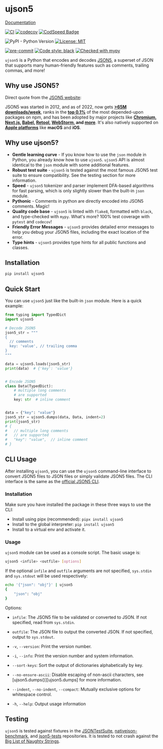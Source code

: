 # ujson5

[Documentation](https://austinyu.github.io/ujson5/)

[![CI](https://github.com/austinyu/ujson5/actions/workflows/CI.yml/badge.svg?branch=main)](https://github.com/austinyu/ujson5/actions/workflows/CI.yml)
[![codecov](https://codecov.io/gh/austinyu/ujson5/graph/badge.svg?token=YLMVKROAF2)](https://codecov.io/gh/austinyu/ujson5)
[![CodSpeed Badge](https://img.shields.io/endpoint?url=https://codspeed.io/badge.json)](https://codspeed.io/austinyu/ujson5)

![PyPI - Python Version](https://img.shields.io/pypi/pyversions/ujson5)
[![License: MIT](https://img.shields.io/badge/License-MIT-yellow.svg)](https://opensource.org/licenses/MIT)

[![pre-commit](https://img.shields.io/badge/pre--commit-enabled-brightgreen?logo=pre-commit&logoColor=white)](https://github.com/pre-commit/pre-commit)
[![Code style: black](https://img.shields.io/badge/code%20style-black-000000.svg)](https://github.com/psf/black)
[![Checked with mypy](https://img.shields.io/badge/mypy-checked-blue)](http://mypy-lang.org/)

`ujson5` is a Python that encodes and decodes [JSON5](https://json5.org/), a superset of JSON that supports many human-friendly features such as comments, trailing commas, and more!

## Why use JSON5?

Direct quote from the [JSON5 website](https://json5.org/):

JSON5 was started in 2012, and as of 2022, now gets **[>65M downloads/week](https://www.npmjs.com/package/json5)**,
ranks in the **[top 0.1%](https://gist.github.com/anvaka/8e8fa57c7ee1350e3491)** of the most depended-upon packages on npm,
and has been adopted by major projects like
**[Chromium](https://source.chromium.org/chromium/chromium/src/+/main:third_party/blink/renderer/platform/runtime_enabled_features.json5;drc=5de823b36e68fd99009a29281b17bc3a1d6b329c),
[Next.js](https://github.com/vercel/next.js/blob/b88f20c90bf4659b8ad5cb2a27956005eac2c7e8/packages/next/lib/find-config.ts#L43-L46),
[Babel](https://babeljs.io/docs/en/config-files#supported-file-extensions),
[Retool](https://community.retool.com/t/i-am-attempting-to-append-several-text-fields-to-a-google-sheet-but-receiving-a-json5-invalid-character-error/7626),
[WebStorm](https://www.jetbrains.com/help/webstorm/json.html),
and [more](https://github.com/json5/json5/wiki/In-the-Wild)**.
It's also natively supported on **[Apple platforms](https://developer.apple.com/documentation/foundation/jsondecoder/3766916-allowsjson5)**
like **macOS** and **iOS**.

## Why use ujson5?

- **Gentle learning curve** - If you know how to use the `json` module in Python, you already know how to use `ujson5`. `ujson5` API is almost identical to the `json` module with some additional features.
- **Robust test suite** - `ujson5` is tested against the most famous JSON5 test suite to ensure compatibility. See the testing section for more information.
- **Speed** - `ujson5` tokenizer and parser implement DFA-based algorithms for fast parsing, which is only slightly slower than the built-in `json` module.
- **Pythonic** - Comments in python are directly encoded into JSON5 comments. Magic!
- **Quality code base** - `ujson5` is linted with `flake8`, formatted with `black`, and type-checked with `mypy`. What's more? 100% test coverage with `pytest` and `codecov`!
- **Friendly Error Messages** - `ujson5` provides detailed error messages to help you debug your JSON5 files, including the exact location of the error.
- **Type hints** - `ujson5` provides type hints for all public functions and classes.

## Installation

```bash
pip install ujson5
```


## Quick Start

You can use `ujson5` just like the built-in `json` module. Here is a quick example:

```python
from typing import TypedDict
import ujson5

# Decode JSON5
json5_str = """
{
  // comments
  key: 'value', // trailing comma
}
"""

data = ujson5.loads(json5_str)
print(data)  # {'key': 'value'}


# Encode JSON5
class Data(TypedDict):
    # multiple long comments
    # are supported
    key: str  # inline comment


data = {"key": "value"}
json5_str = ujson5.dumps(data, Data, indent=2)
print(json5_str)
# {
#   // multiple long comments
#   // are supported
#   "key": "value",  // inline comment
# }

```

## CLI Usage

After installing `ujson5`, you can use the `ujson5` command-line interface to convert JSON5 files to JSON files or simply validate JSON5 files. The CLI interface is the same as the [official JSON5 CLI](https://json5.org/).

### Installation

Make sure you have installed the package in these three ways to use the CLI:

- Install using pipx (recommended): `pipx install ujson5`
- Install to the global interpreter: `pip install ujson5`
- Install to a virtual env and activate it.

### Usage

`ujson5` module can be used as a console script. The basic usage is:

```bash
ujson5 <infile> <outfile> [options]
```

If the optional `infile` and `outfile` arguments are not specified, `sys.stdin` and `sys.stdout` will be used respectively:

```bash
echo '{"json": "obj"}' | ujson5
{
    "json": "obj"
}
```

Options:

- `infile`: The JSON5 file to be validated or converted to JSON. If not specified, read from `sys.stdin`.
- `outfile`: The JSON file to output the converted JSON. If not specified, output to `sys.stdout`.
- `-v`, `--version`: Print the version number.
- `-i`, `--info`: Print the version number and system information.
- `--sort-keys`: Sort the output of dictionaries alphabetically by key.
- `--no-ensure-ascii`: Disable escaping of non-ascii characters, see [ujson5.dumps()][ujson5.dumps] for more information.
- `--indent`, `--no-indent`, `--compact`: Mutually exclusive options for whitespace control.

- `-h`, `--help`: Output usage information

## Testing

`ujson5` is tested against fixtures in the [JSONTestSuite](https://github.com/nst/JSONTestSuite), [nativejson-benchmark](https://github.com/miloyip/nativejson-benchmark), and [json5-tests](https://github.com/json5/json5-tests) repositories. It is tested to not crash against the [Big List of Naughty Strings](https://github.com/minimaxir/big-list-of-naughty-strings).
